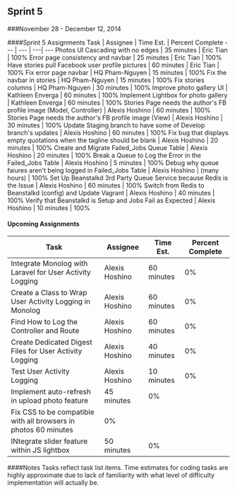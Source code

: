 ## Sprint 5
###November 28 - December 12, 2014

####Sprint 5 Assignments
Task | Assignee | Time Est. | Percent Complete
---   | ---   | ---| ---
Photos UI Cascading with no edges | 35 minutes | Eric Tian | 100%
Error page consistency and navbar | 25 minutes | Eric Tian | 100%
Have stories pull Facebook user profile pictures | 60 minutes | Eric Tian | 100%
Fix error page navbar | HQ Pham-Nguyen | 15 minutes | 100%
Fix the navbar in stories | HQ Pham-Nguyen | 15 minutes | 100%
Fix stories columns | HQ Pham-Nguyen | 30 minutes | 100%
Improve photo gallery UI | Kathleen Enverga | 60 minutes | 100%
Implement Lightbox for photo gallery | Kathleen Enverga | 60 minutes | 100%
Stories Page needs the author's FB profile image (Model, Controller) | Alexis Hoshino | 60 minutes | 100%
Stories Page needs the author's FB profile image (View) | Alexis Hoshino | 30 minutes | 100%
Update Staging branch to have some of Develop branch's updates | Alexis Hoshino | 60 minutes | 100%
Fix bug that displays empty quotations when the tagline should be blank | Alexis Hoshino | 20 minutes | 100%
Create and Migrate Failed_Jobs Queue Table | Alexis Hoshino | 20 minutes | 100%
Break a Queue to Log the Error in the Failed_Jobs Table | Alexis Hoshino | 5 minutes | 100%
Debug why queue faiures aren't being logged in Failed_Jobs Table | Alexis Hoshino | (many hours) | 100%
Set Up Beanstalkd 3rd Party Queue Service because Redis is the Issue | Alexis Hoshino | 60 minutes | 100%
Switch from Redis to Beanstalkd (config) and Update Vagrant | Alexis Hoshino | 40 minutes | 100%
Verify that Beanstalkd is Setup and Jobs Fail as Expected | Alexis Hoshino | 10 minutes | 100%


#### Upcoming Assignments
Task | Assignee | Time Est. | Percent Complete
---   | ---   | ---| ---
Integrate Monolog with Laravel for User Activity Logging | Alexis Hoshino | 60 minutes | 0%
Create a Class to Wrap User Activity Logging in Monolog | Alexis Hoshino | 60 minutes | 0%
Find How to Log the Controller and Route | Alexis Hoshino | 60 minutes | 0%
Create Dedicated Digest Files for User Activity Logging | Alexis Hoshino | 40 minutes | 0%
Test User Activity Logging | Alexis Hoshino | 10 minutes | 0%
Implement auto-refresh in upload photo feature | 45 minutes | 0%
Fix CSS to be compatible with all browsers in photos  60 minutes | 0%
INtegrate slider feature within JS lightbox | 50 minutes | 0%

####Notes
Tasks reflect task list items. Time estimates for coding tasks are highly approximate due to lack of familiarity with what level of difficulty implementation will actually be.
